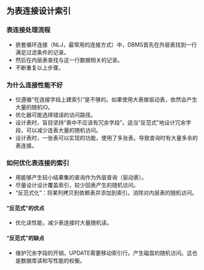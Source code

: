 ## 为表连接设计索引
### 表连接处理流程

- 嵌套循环连接（NLJ，最常用的连接方式）中，DBMS首先在外层表找到一行满足过滤条件的记录。
- 然后在内层表查找与这一行数据相关的记录。
- 不断重复以上步骤。

### 为什么连接性能不好

- 仅遵循“在连接字段上建索引”是不够的。如果使用大表做驱动表，依然会产生大量的随机IO。
- 优化器可能选择错误的访问路径。
- 设计表时，盲目坚持“表中不应该有冗余字段”。适当“反范式”地设计冗余字段，可以减少连表大量的随机访问。
- 设计表时，一张表可以实现的功能，使用了多张表。导致查询时有大量多余的表连接。

### 如何优化表连接的索引

- 用能够产生较小结果集的查询作为外层查询（驱动表）。
- 尽量设计设计覆盖索引，较少回表产生的随机访问。
- “反范式化”：将某列拷贝到依赖表并添加到索引。消除对内层表的随机访问。

#### “反范式”的优点

- 优化读性能，减少表连接时大量随机读。

#### “反范式”的缺点

- 维护冗余字段的开销，UPDATE需要移动索引行。产生磁盘的随机访问。这也是数据库读和写性能的权衡。
